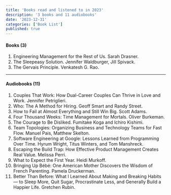 ```yaml
---
title: 'Books read and listened to in 2023'
description: '3 books and 11 audiobooks'
date: '2023-12-31'
categories: ['Book List']
published: true
---
```


#### Books (3)

1. Engineering Management for the Rest of Us. Sarah Drasner.
2. The Sleepeasy Solution. Jennifer Waldburger, Jill Spivack.
3. The Gervais Principle. Venkatesh G. Rao.

---

#### Audiobooks (11)

1. Couples That Work: How Dual-Career Couples Can Thrive in Love and Work. Jennifer Petriglieri.
2. Who: The A Method for Hiring. Geoff Smart and Randy Street.
3. How to Fail at Almost Everything and Still Win Big. Scott Adams.
4. Four Thousand Weeks: Time Management for Mortals. Oliver Burkeman.
5. The Courage to Be Disliked. Fumitake Koga and Ichiro Kishimi.
6. Team Topologies: Organizing Business and Technology Teams for Fast Flow. Manuel Pais, Matthew Skelton.
7. Software Engineering at Google: Lessons Learned from Programming Over Time. Hyrum Wright, Titus Winters, and Tom Manshreck.
8. Escaping the Build Trap: How Effective Product Management Creates Real Value. Melissa Perri.
9. What to Expect the First Year. Heidi Murkoff.
10. Bringing Up Bébé: One American Mother Discovers the Wisdom of French Parenting. Pamela Druckerman.
11. Better Than Before: What I Learned About Making and Breaking Habits — to Sleep More, Quit Sugar, Procrastinate Less, and Generally Build a Happier Life. Gretchen Rubin.
